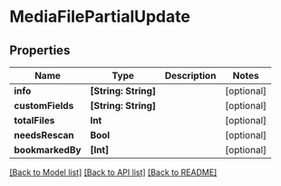 # MediaFilePartialUpdate

## Properties

Name | Type | Description | Notes
------------ | ------------- | ------------- | -------------
**info** | **[String: String]** |  | [optional] 
**customFields** | **[String: String]** |  | [optional] 
**totalFiles** | **Int** |  | [optional] 
**needsRescan** | **Bool** |  | [optional] 
**bookmarkedBy** | **[Int]** |  | [optional] 

[[Back to Model list]](../README.md#documentation-for-models) [[Back to API list]](../README.md#documentation-for-api-endpoints) [[Back to README]](../README.md)


